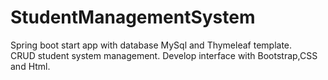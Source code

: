 # StudentManagementSystem
Spring boot start app with database MySql and Thymeleaf template.</br>
CRUD student system management.
Develop interface with Bootstrap,CSS and Html.
